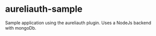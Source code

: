 # aureliauth-sample
Sample application using the aureliauth plugin.
Uses a NodeJs backend with mongoDb.


